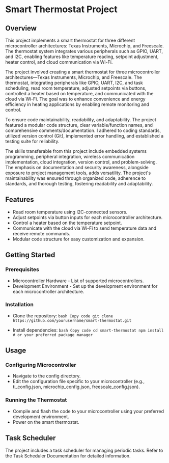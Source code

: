 # Smart Thermostat Project

## Overview
This project implements a smart thermostat for three different microcontroller architectures: Texas Instruments, Microchip, and Freescale. The thermostat system integrates various peripherals such as GPIO, UART, and I2C, enabling features like temperature reading, setpoint adjustment, heater control, and cloud communication via Wi-Fi.

The project involved creating a smart thermostat for three microcontroller architectures—Texas Instruments, Microchip, and Freescale. The thermostat, integrating peripherals like GPIO, UART, I2C, and task scheduling, read room temperature, adjusted setpoints via buttons, controlled a heater based on temperature, and communicated with the cloud via Wi-Fi. The goal was to enhance convenience and energy efficiency in heating applications by enabling remote monitoring and control.

To ensure code maintainability, readability, and adaptability. The project featured a modular code structure, clear variable/function names, and comprehensive comments/documentation. I adhered to coding standards, utilized version control (Git), implemented error handling, and established a testing suite for reliability. 

The skills transferable from this project include embedded systems programming, peripheral integration, wireless communication implementation, cloud integration, version control, and problem-solving. The emphasis on documentation and security awareness, alongside exposure to project management tools, adds versatility. The project's maintainability was ensured through organized code, adherence to standards, and thorough testing, fostering readability and adaptability.

## Features
* Read room temperature using I2C-connected sensors.
* Adjust setpoints via button inputs for each microcontroller architecture.
* Control a heater based on the temperature setpoint.
* Communicate with the cloud via Wi-Fi to send temperature data and receive remote commands.
* Modular code structure for easy customization and expansion.

## Getting Started

### Prerequisites
* Microcontroller Hardware - List of supported microcontrollers.
* Development Environment - Set up the development environment for each microcontroller architecture.

### Installation

* Clone the repository:
 ``` bash Copy code git clone https://github.com/yourusername/smart-thermostat.git  ```

* Install dependencies:
 ``` bash Copy code cd smart-thermostat npm install  # or your preferred package manager ```

## Usage

### Configuring Microcontroller
* Navigate to the config directory.
* Edit the configuration file specific to your microcontroller (e.g., ti_config.json, microchip_config.json, freescale_config.json).

### Running the Thermostat
* Compile and flash the code to your microcontroller using your preferred development environment.
* Power on the smart thermostat.

## Task Scheduler
The project includes a task scheduler for managing periodic tasks. Refer to the Task Scheduler Documentation for detailed information.
